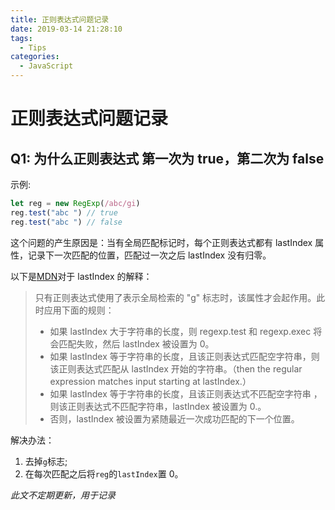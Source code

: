 ```yaml
---
title: 正则表达式问题记录
date: 2019-03-14 21:28:10
tags:
  - Tips
categories:
  - JavaScript
---
```


# 正则表达式问题记录

## Q1: 为什么正则表达式 第一次为 true，第二次为 false

示例:

```js
let reg = new RegExp(/abc/gi)
reg.test("abc ") // true
reg.test("abc ") // false
```

这个问题的产生原因是：当有全局匹配标记时，每个正则表达式都有 lastIndex 属性，记录下一次匹配的位置，匹配过一次之后 lastIndex 没有归零。

以下是[MDN](https://developer.mozilla.org/zh-CN/docs/Web/JavaScript/Reference/Global_Objects/RegExp/lastIndex)对于 lastIndex 的解释：

> 只有正则表达式使用了表示全局检索的 "g" 标志时，该属性才会起作用。此时应用下面的规则：
>
> - 如果 lastIndex 大于字符串的长度，则 regexp.test 和 regexp.exec 将会匹配失败，然后 lastIndex 被设置为 0。
> - 如果 lastIndex 等于字符串的长度，且该正则表达式匹配空字符串，则该正则表达式匹配从 lastIndex 开始的字符串。（then the regular expression matches input starting at lastIndex.）
> - 如果 lastIndex 等于字符串的长度，且该正则表达式不匹配空字符串 ，则该正则表达式不匹配字符串，lastIndex 被设置为 0.。
> - 否则，lastIndex 被设置为紧随最近一次成功匹配的下一个位置。

解决办法：

1. 去掉`g`标志;
2. 在每次匹配之后将`reg`的`lastIndex`置 0。

_此文不定期更新，用于记录_
